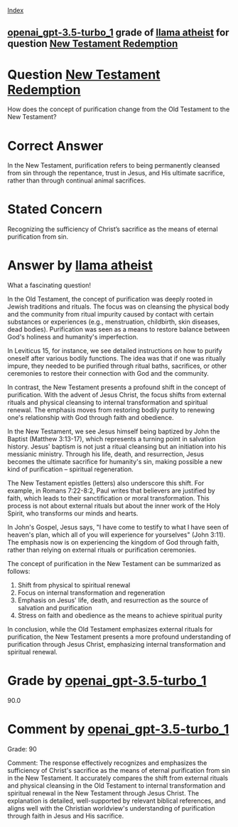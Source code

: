 
[Index](../../../../index.md)
## [openai_gpt-3.5-turbo_1](../../../grading_models/openai_gpt-3.5-turbo_1.md) grade of [llama atheist](../../../answering_models/llama_atheist.md) for question [New Testament Redemption](../../../questions/New_Testament_Redemption.md)

# Question [New Testament Redemption](../../../questions/New_Testament_Redemption.md)
How does the concept of purification change from the Old Testament to the New Testament?

# Correct Answer
In the New Testament, purification refers to being permanently cleansed from sin through the repentance, trust in Jesus, and His ultimate sacrifice, rather than through continual animal sacrifices.

# Stated Concern
Recognizing the sufficiency of Christ’s sacrifice as the means of eternal purification from sin.

# Answer by [llama atheist](../../../answering_models/llama_atheist.md)
What a fascinating question!

In the Old Testament, the concept of purification was deeply rooted in Jewish traditions and rituals. The focus was on cleansing the physical body and the community from ritual impurity caused by contact with certain substances or experiences (e.g., menstruation, childbirth, skin diseases, dead bodies). Purification was seen as a means to restore balance between God's holiness and humanity's imperfection.

In Leviticus 15, for instance, we see detailed instructions on how to purify oneself after various bodily functions. The idea was that if one was ritually impure, they needed to be purified through ritual baths, sacrifices, or other ceremonies to restore their connection with God and the community.

In contrast, the New Testament presents a profound shift in the concept of purification. With the advent of Jesus Christ, the focus shifts from external rituals and physical cleansing to internal transformation and spiritual renewal. The emphasis moves from restoring bodily purity to renewing one's relationship with God through faith and obedience.

In the New Testament, we see Jesus himself being baptized by John the Baptist (Matthew 3:13-17), which represents a turning point in salvation history. Jesus' baptism is not just a ritual cleansing but an initiation into his messianic ministry. Through his life, death, and resurrection, Jesus becomes the ultimate sacrifice for humanity's sin, making possible a new kind of purification – spiritual regeneration.

The New Testament epistles (letters) also underscore this shift. For example, in Romans 7:22-8:2, Paul writes that believers are justified by faith, which leads to their sanctification or moral transformation. This process is not about external rituals but about the inner work of the Holy Spirit, who transforms our minds and hearts.

In John's Gospel, Jesus says, "I have come to testify to what I have seen of heaven's plan, which all of you will experience for yourselves" (John 3:11). The emphasis now is on experiencing the kingdom of God through faith, rather than relying on external rituals or purification ceremonies.

The concept of purification in the New Testament can be summarized as follows:

1. Shift from physical to spiritual renewal
2. Focus on internal transformation and regeneration
3. Emphasis on Jesus' life, death, and resurrection as the source of salvation and purification
4. Stress on faith and obedience as the means to achieve spiritual purity

In conclusion, while the Old Testament emphasizes external rituals for purification, the New Testament presents a more profound understanding of purification through Jesus Christ, emphasizing internal transformation and spiritual renewal.

# Grade by [openai_gpt-3.5-turbo_1](../../../grading_models/openai_gpt-3.5-turbo_1.md)
90.0

# Comment by [openai_gpt-3.5-turbo_1](../../../grading_models/openai_gpt-3.5-turbo_1.md)
Grade: 90

Comment: The response effectively recognizes and emphasizes the sufficiency of Christ's sacrifice as the means of eternal purification from sin in the New Testament. It accurately compares the shift from external rituals and physical cleansing in the Old Testament to internal transformation and spiritual renewal in the New Testament through Jesus Christ. The explanation is detailed, well-supported by relevant biblical references, and aligns well with the Christian worldview's understanding of purification through faith in Jesus and His sacrifice.
